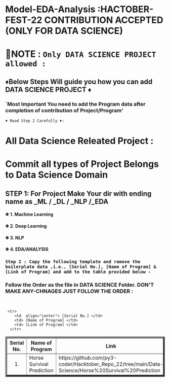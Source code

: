 # Model-EDA-Analysis :HACTOBER-FEST-22 CONTRIBUTION ACCEPTED (ONLY FOR DATA SCIENCE)
<!--------------------------------------------------------------------------------------------------------------------------------------------------------------> 
# 📢NOTE : `Only DATA SCIENCE PROJECT allowed :`
## ♦Below Steps Will guide you how you can add  DATA SCIENCE PROJECT ♦ 
### `Most Important You need to add the Program data after completion of contribution of Project/Program'
`♦ Read Step 2 Carefully ♦: `

# All Data Science Releated Project :
# Commit all types of Project Belongs to Data Science Domain
## STEP 1: For Project Make Your dir with ending name as _ML / _DL / _NLP /_EDA 

#### ❄ 1. Machine Learning 
#### ❄ 2. Deep Learning 
#### ❄ 3. NLP 
#### ❄ 4. EDA/ANALYSIS


###  `Step 2 : Copy the following template and remove the boilerplate data ,i.e., [Serial No.], [Name of Program] & [Link of Program] and add to the table provided below -` 
### Follow the Order as the file in DATA SCIENCE Folder. DON'T MAKE ANY-CHNAGES JUST FOLLOW THE ORDER :
<br>

```
 <tr>
    <td  align="center"> [Serial No.] </td>
    <td> [Name of Program] </td>
    <td> [Link of Program] </td>
  </tr>
```



<table border="5" align = "center">
  <tr>
    <th align="center">Serial No.</th>
    <th>Name of Program</th>
    <th>Link</th>
  </tr>

<!--------------------------------------------------------------------------------------------------------------------------------------------------------------> 
<!-------------------------------DO NOT EDIT ANYTHING BEFORE THIS LINE (INCLUSIVE)------------------------------------------------------------------------------> 
<!------JUST FOLLOW THE ORDER OF FILE AS IT IS IN JAVA FOLDER AFTER CONTRIBUTION YOUR FOLDER/FILE GOT THE POSTION IN FOLDER(MAKE SURE YOU ADD AFTER SEEING BEFOR AND AFTER PROGRAM---------------HOPE YOU ALL WILL FOLLOW------> 

  <tr>
    <td  align="center"> 1. </td>
    <td>Horse Survival Prediction</td>
    <td>https://github.com/py3-coder/Hacktober_Repo_22/tree/main/Data-Science/Horse%20Survival%20Prediction</td>
  </tr>


  <!-- ADD THE TEMPLATE BELOW -->


</table>

